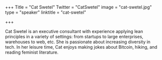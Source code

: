 +++
Title = "Cat Swetel"
Twitter = "CatSwetel"
image = "cat-swetel.jpg"
type = "speaker"
linktitle = "cat-swetel"

+++

Cat Swetel is an executive consultant with experience applying lean principles in a variety of settings: from startups to large enterprises, warehouses to web, etc. She is passionate about increasing diversity in tech. In her leisure time, Cat enjoys making jokes about Bitcoin, hiking, and reading feminist literature.
